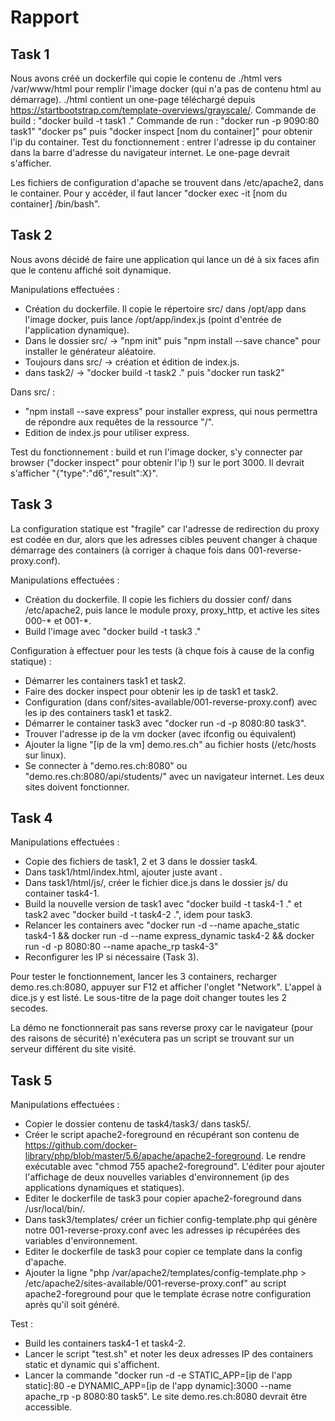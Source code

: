 # Rapport
## Task 1
Nous avons créé un dockerfile qui copie le contenu de ./html vers /var/www/html pour remplir l'image docker (qui n'a pas de contenu html au démarrage). ./html contient un one-page téléchargé depuis https://startbootstrap.com/template-overviews/grayscale/.
Commande de build : "docker build -t task1 ."
Commande de run : "docker run -p 9090:80 task1"
"docker ps" puis "docker inspect [nom du container]" pour obtenir l'ip du container.
Test du fonctionnement : entrer l'adresse ip du container dans la barre d'adresse du navigateur internet. Le one-page devrait s'afficher.

Les fichiers de configuration d'apache se trouvent dans /etc/apache2, dans le container. Pour y accéder, il faut lancer "docker exec -it [nom du container] /bin/bash".

## Task 2
Nous avons décidé de faire une application qui lance un dé à six faces afin que le contenu affiché soit dynamique.

Manipulations effectuées :
- Création du dockerfile. Il copie le répertoire src/ dans /opt/app dans l'image docker, puis lance /opt/app/index.js (point d'entrée de l'application dynamique).
- Dans le dossier src/ -> "npm init" puis "npm install --save chance" pour installer le générateur aléatoire.
- Toujours dans src/ -> création et édition de index.js.
- dans task2/ -> "docker build -t task2 ." puis "docker run task2"

Dans src/ :
- "npm install --save express" pour installer express, qui nous permettra de répondre aux requêtes de la ressource "/".
- Edition de index.js pour utiliser express.

Test du fonctionnement : build et run l'image docker, s'y connecter par browser ("docker inspect" pour obtenir l'ip !) sur le port 3000. Il devrait s'afficher "{"type":"d6","result":X}".

## Task 3
La configuration statique est "fragile" car l'adresse de redirection du proxy est codée en dur, alors que les adresses cibles peuvent changer à chaque démarrage des containers (à corriger à chaque fois dans 001-reverse-proxy.conf).

Manipulations effectuées :
- Création du dockerfile. Il copie les fichiers du dossier conf/ dans /etc/apache2, puis lance le module proxy, proxy_http, et active les sites 000-\* et 001-\*.
- Build l'image avec "docker build -t task3 ."

Configuration à effectuer pour les tests (à chque fois à cause de la config statique) :
- Démarrer les containers task1 et task2.
- Faire des docker inspect pour obtenir les ip de task1 et task2.
- Configuration (dans conf/sites-available/001-reverse-proxy.conf) avec les ip des containers task1 et task2.
- Démarrer le container task3 avec "docker run -d -p 8080:80 task3".
- Trouver l'adresse ip de la vm docker (avec ifconfig ou équivalent)
- Ajouter la ligne "[ip de la vm] demo.res.ch" au fichier hosts (/etc/hosts sur linux).
- Se connecter à "demo.res.ch:8080" ou "demo.res.ch:8080/api/students/" avec un navigateur internet. Les deux sites doivent fonctionner.

## Task 4
Manipulations effectuées :
- Copie des fichiers de task1, 2 et 3 dans le dossier task4.
- Dans task1/html/index.html, ajouter <script src="js/dice.js"></script> juste avant </body>.
- Dans task1/html/js/, créer le fichier dice.js dans le dossier js/ du container task4-1.
- Build la nouvelle version de task1 avec "docker build -t task4-1 ." et task2 avec "docker build -t task4-2 .", idem pour task3.
- Relancer les containers avec "docker run -d --name apache_static task4-1 && docker run -d --name express_dynamic task4-2 && docker run -d -p 8080:80 --name apache_rp task4-3"
- Reconfigurer les IP si nécessaire (Task 3).

Pour tester le fonctionnement, lancer les 3 containers, recharger demo.res.ch:8080, appuyer sur F12 et afficher l'onglet "Network". L'appel à dice.js y est listé. Le sous-titre de la page doit changer toutes les 2 secodes.

La démo ne fonctionnerait pas sans reverse proxy car le navigateur (pour des raisons de sécurité) n'exécutera pas un script se trouvant sur un serveur différent du site visité.

## Task 5
Manipulations effectuées :
- Copier le dossier contenu de task4/task3/ dans task5/.
- Créer le script apache2-foreground en récupérant son contenu de https://github.com/docker-library/php/blob/master/5.6/apache/apache2-foreground. Le rendre exécutable avec "chmod 755 apache2-foreground". L'éditer pour ajouter l'affichage de deux nouvelles variables d'environnement (ip des applications dynamiques et statiques).
- Editer le dockerfile de task3 pour copier apache2-foreground dans /usr/local/bin/.
- Dans task3/templates/ créer un fichier config-template.php qui génère notre 001-reverse-proxy.conf avec les adresses ip récupérées des variables d'environnement.
- Editer le dockerfile de task3 pour copier ce template dans la config d'apache.
- Ajouter la ligne "php /var/apache2/templates/config-template.php > /etc/apache2/sites-available/001-reverse-proxy.conf" au script apache2-foreground pour que le template écrase notre configuration après qu'il soit généré.

Test :
- Build les containers task4-1 et task4-2.
- Lancer le script "test.sh" et noter les deux adresses IP des containers static et dynamic qui s'affichent.
- Lancer la commande "docker run -d -e STATIC_APP=[ip de l'app static]:80 -e DYNAMIC_APP=[ip de l'app dynamic]:3000 --name apache_rp -p 8080:80 task5". Le site demo.res.ch:8080 devrait être accessible.
